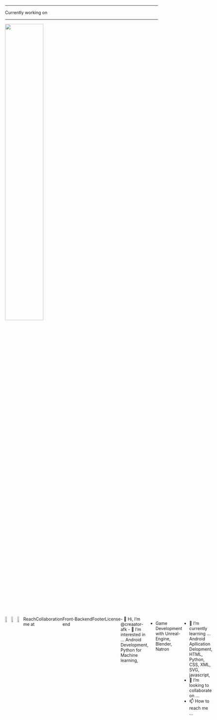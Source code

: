 <hr =2px>
Currently working on
<Hr>

<img src = "https://encrypted-tbn0.gstatic.com/images?q=tbn:ANd9GcQE76zGIFEXOKFgaKSPf1slbkn7-SCWFSnK_Hk-30oZgkfSR1TefQDl6FT0&s=10" width=50%>
<Div style="display: flex">
<img src = "https://encrypted-tbn0.gstatic.com/images?q=tbn:ANd9GcRtwFD8NHEW6Dfa9jwVO6AgiZSGMtpy1hcauA&usqp=CAU" width= 30%>
<img src = "https://encrypted-tbn0.gstatic.com/images?q=tbn:ANd9GcRtwFD8NHEW6Dfa9jwVO6AgiZSGMtpy1hcauA&usqp=CAU" width= 30%>
<img src = "https://encrypted-tbn0.gstatic.com/images?q=tbn:ANd9GcRtwFD8NHEW6Dfa9jwVO6AgiZSGMtpy1hcauA&usqp=CAU" width= 30%>

<Br>

<Hr>
Reach me at
<Hr>

<Hr>
Collaboration
<Hr>
<Hr>
Front-end
<Hr>
<Hr>
Backend
<Hr>
<Hr>
Footer
<Hr>

<Hr>
License
<Hr>
- 👋 Hi, I’m @creaator-afk
- 👀 I’m interested in ... Android Development, Python for Machine learning,

* Game Development with Unreal-Engine, Blender, Natron

- 🌱 I’m currently learning ... Android Apllication Delopment, HTML, Python, CSS, XML, SVG, javascript,
- 💞️ I’m looking to collaborate on ...
- 📫 How to reach me ...

